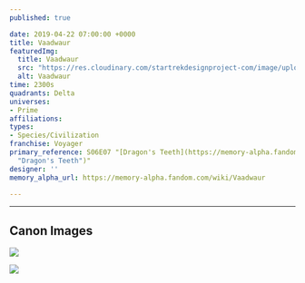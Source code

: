 ```yaml
---
published: true

date: 2019-04-22 07:00:00 +0000
title: Vaadwaur
featuredImg:
  title: Vaadwaur
  src: "https://res.cloudinary.com/startrekdesignproject-com/image/upload/v1555953856/Vaadwaur.png"
  alt: Vaadwaur
time: 2300s
quadrants: Delta
universes:
- Prime
affiliations:
types:
- Species/Civilization
franchise: Voyager
primary_reference: S06E07 "[Dragon's Teeth](https://memory-alpha.fandom.com/wiki/Dragon%27s_Teeth
  "Dragon's Teeth")"
designer: ''
memory_alpha_url: https://memory-alpha.fandom.com/wiki/Vaadwaur

---
```

___
## Canon Images

![](https://res.cloudinary.com/startrekdesignproject-com/image/upload/v1555953856/Vaadwaur1.jpg)

![](https://res.cloudinary.com/startrekdesignproject-com/image/upload/v1555953856/Vaadwaur2.jpg)